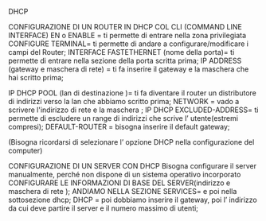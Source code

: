 DHCP

CONFIGURAZIONE DI UN ROUTER IN DHCP COL CLI (COMMAND LINE INTERFACE)
EN o ENABLE = ti permette di entrare nella zona privilegiata
CONFIGURE TERMINAL= ti permette di andare a configurare/modificare i campi del Router;
INTERFACE FASTETHERNET (nome della porta)= ti permette di entrare nella sezione della porta scritta prima;
IP ADDRESS (gateway e maschera di rete) = ti fa inserire il gateway e la maschera che hai scritto prima;

IP DHCP  POOL (lan di destinazione )= ti fa diventare il router un distributore di indirizzi verso la lan che abbiamo scritto prima;
NETWORK = vado a scrivere l'indirizzo di rete e la maschera ;
IP DHCP EXCLUDED-ADDRESS= ti permette di escludere un range di indirizzi che scrive l’ utente(estremi compresi);
DEFAULT-ROUTER = bisogna inserire il default gateway;

(Bisogna ricordarsi di selezionare l’ opzione DHCP nella configurazione del computer)

CONFIGURAZIONE DI UN SERVER CON DHCP 
Bisogna configurare il server manualmente, perché non dispone di un sistema operativo incorporato
CONFIGURARE LE INFORMAZIONI DI BASE DEL SERVER(indirizzo e maschera di rete );
ANDIAMO NELLA SEZIONE SERVICES= e poi nella sottosezione dhcp;
DHCP = poi dobbiamo inserire il gateway, poi l’ indirizzo da cui deve partire il server e il numero massimo di utenti;

